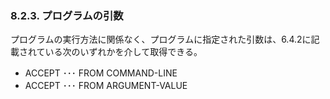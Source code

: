### 8.2.3. プログラムの引数

プログラムの実行方法に関係なく、プログラムに指定された引数は、6.4.2に記載されている次のいずれかを介して取得できる。

- ACCEPT ･･･ FROM COMMAND-LINE
- ACCEPT ･･･ FROM ARGUMENT-VALUE
